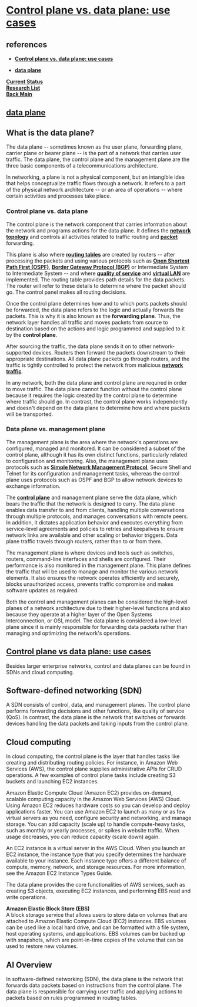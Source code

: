 # **[Control plane vs. data plane: use cases](https://www.splunk.com/en_us/blog/learn/control-plane-vs-data-plane.html#:~:text=and%20cloud%20computing.-,Software%2Ddefined%20networking%20(SDN),inputs%20from%20the%20control%20plane.)**

## references

- **[Control plane vs. data plane: use cases](https://www.splunk.com/en_us/blog/learn/control-plane-vs-data-plane.html#:~:text=and%20cloud%20computing.-,Software%2Ddefined%20networking%20(SDN),inputs%20from%20the%20control%20plane.)**

- **[data plane](https://www.techtarget.com/searchnetworking/definition/data-plane-DP#:~:text=The%20stoplights%20at%20the%20intersection,where%20packets%20will%20be%20transported.)**

**[Current Status](../../../../../development/status/weekly/current_status.md)**\
**[Research List](../../../../../research/research_list.md)**\
**[Back Main](../../../../../README.md)**

## **[data plane](https://www.techtarget.com/searchnetworking/definition/data-plane-DP#:~:text=The%20stoplights%20at%20the%20intersection,where%20packets%20will%20be%20transported.)**

## What is the data plane?

The data plane -- sometimes known as the user plane, forwarding plane, carrier plane or bearer plane -- is the part of a network that carries user traffic. The data plane, the control plane and the management plane are the three basic components of a telecommunications architecture.

In networking, a plane is not a physical component, but an intangible idea that helps conceptualize traffic flows through a network. It refers to a part of the physical network architecture -- or an area of operations -- where certain activities and processes take place.

### Control plane vs. data plane

The control plane is the network component that carries information about the network and programs actions for the data plane. It defines the **[network topology](https://www.techtarget.com/searchnetworking/definition/network-topology)** and controls all activities related to traffic routing and **[packet](https://www.techtarget.com/searchnetworking/definition/packet)** forwarding.

This plane is also where **[routing tables](https://www.techtarget.com/searchnetworking/definition/routing-table)** are created by routers -- after processing the packets and using various protocols such as **[Open Shortest Path First (OSPF)](https://www.techtarget.com/searchnetworking/definition/OSPF-Open-Shortest-Path-First)**, **[Border Gateway Protocol (BGP)](https://www.techtarget.com/searchnetworking/definition/BGP-Border-Gateway-Protocol)** or Intermediate System to Intermediate System -- and where **[quality of service](https://www.techtarget.com/searchunifiedcommunications/definition/QoS-Quality-of-Service)** and **[virtual LAN](https://www.techtarget.com/searchnetworking/definition/virtual-LAN)** are implemented. The routing table provides path details for the data packets. The router will refer to these details to determine where the packet should go. The control panel makes all routing decisions.

Once the control plane determines how and to which ports packets should be forwarded, the data plane refers to the logic and actually forwards the packets. This is why it is also known as the **forwarding plane**. Thus, the network layer handles all traffic and moves packets from source to destination based on the actions and logic programmed and supplied to it by the **control plane**.

After sourcing the traffic, the data plane sends it on to other network-supported devices. Routers then forward the packets downstream to their appropriate destinations. All data plane packets go through routers, and the traffic is tightly controlled to protect the network from malicious **[network traffic](https://www.techtarget.com/searchnetworking/definition/network-traffic)**.

In any network, both the data plane and control plane are required in order to move traffic. The data plane cannot function without the control plane because it requires the logic created by the control plane to determine where traffic should go. In contrast, the control plane works independently and doesn't depend on the data plane to determine how and where packets will be transported.

### Data plane vs. management plane

The management plane is the area where the network's operations are configured, managed and monitored. It can be considered a subset of the control plane, although it has its own distinct functions, particularly related to configuration and monitoring. Also, the management plane uses protocols such as **[Simple Network Management Protocol](https://www.techtarget.com/searchnetworking/definition/SNMP)**, Secure Shell and Telnet for its configuration and management tasks, whereas the control plane uses protocols such as OSPF and BGP to allow network devices to exchange information.

The **[control plane](https://www.techtarget.com/searchnetworking/definition/control-plane-CP)** and management plane serve the data plane, which bears the traffic that the network is designed to carry. The data plane enables data transfer to and from clients, handling multiple conversations through multiple protocols, and manages conversations with remote peers. In addition, it dictates application behavior and executes everything from service-level agreements and policies to retries and keepalives to ensure network links are available and other scaling or behavior triggers. Data plane traffic travels through routers, rather than to or from them.

The management plane is where devices and tools such as switches, routers, command-line interfaces and shells are configured. Their performance is also monitored in the management plane. This plane defines the traffic that will be used to manage and monitor the various network elements. It also ensures the network operates efficiently and securely, blocks unauthorized access, prevents traffic compromise and makes software updates as required.

Both the control and management planes can be considered the high-level planes of a network architecture due to their higher-level functions and also because they operate at a higher layer of the Open Systems Interconnection, or OSI, model. The data plane is considered a low-level plane since it is mainly responsible for forwarding data packets rather than managing and optimizing the network's operations.

## **[Control plane vs data plane: use cases](https://www.splunk.com/en_us/blog/learn/control-plane-vs-data-plane.html#:~:text=and%20cloud%20computing.-,Software%2Ddefined%20networking%20(SDN),inputs%20from%20the%20control%20plane.)**

Besides larger enterprise networks, control and data planes can be found in SDNs and cloud computing.

## Software-defined networking (SDN)

A SDN consists of control, data, and management planes. The control plane performs forwarding decisions and other functions, like quality of service (QoS). In contrast, the data plane is the network that switches or forwards devices handling the data packets and taking inputs from the control plane.

## Cloud computing

In cloud computing, the control plane is the layer that handles tasks like creating and distributing routing policies. For instance, in Amazon Web Services (AWS), the control plane supplies administrative APIs for CRUD operations. A few examples of control plane tasks include creating S3 buckets and launching EC2 instances.

Amazon Elastic Compute Cloud (Amazon EC2) provides on-demand, scalable computing capacity in the Amazon Web Services (AWS) Cloud. Using Amazon EC2 reduces hardware costs so you can develop and deploy applications faster. You can use Amazon EC2 to launch as many or as few virtual servers as you need, configure security and networking, and manage storage. You can add capacity (scale up) to handle compute-heavy tasks, such as monthly or yearly processes, or spikes in website traffic. When usage decreases, you can reduce capacity (scale down) again.

An EC2 instance is a virtual server in the AWS Cloud. When you launch an EC2 instance, the instance type that you specify determines the hardware available to your instance. Each instance type offers a different balance of compute, memory, network, and storage resources. For more information, see the Amazon EC2 Instance Types Guide.

The data plane provides the core functionalities of AWS services, such as creating S3 objects, executing EC2 instances, and performing EBS read and write operations.

**Amazon Elastic Block Store (EBS)**\
A block storage service that allows users to store data on volumes that are attached to Amazon Elastic Compute Cloud (EC2) instances. EBS volumes can be used like a local hard drive, and can be formatted with a file system, host operating systems, and applications. EBS volumes can be backed up with snapshots, which are point-in-time copies of the volume that can be used to restore new volumes.

## AI Overview

In software-defined networking (SDN), the data plane is the network that forwards data packets based on instructions from the control plane. The data plane is responsible for carrying user traffic and applying actions to packets based on rules programmed in routing tables.
